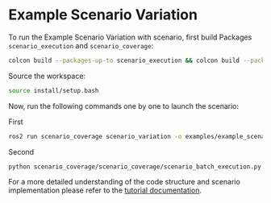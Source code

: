 # Example Scenario Variation

To run the Example Scenario Variation with scenario, first build Packages `scenario_execution` and `scenario_coverage`:

```bash
colcon build --packages-up-to scenario_execution && colcon build --packages-up-to scenario_coverage
```

Source the workspace:

```bash
source install/setup.bash
```

Now, run the following commands one by one to launch the scenario:

First

```bash
ros2 run scenario_coverage scenario_variation -o examples/example_scenario_variation/scenarios/example_scenario_variation.osc
```
Second

```bash
python scenario_coverage/scenario_coverage/scenario_batch_execution.py -i out -o scenario_output -- ros2 launch scenario_execution scenario_launch.py scenario:={SCENARIO} test_output:={JUNITXML}
```

For a more detailed understanding of the code structure and scenario implementation please refer to the [tutorial documentation](https://intellabs.github.io/scenario_execution/tutorials.html).